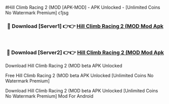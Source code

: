 #Hill Climb Racing 2 (MOD [APK-MOD] - APK Unlocked - [Unlimited Coins No Watermark Premium] c1jsg



<div align="center">

<h3>🔴 Download [Server1] 👉👉 <a href="https://momento.my/?title=Hill_Climb_Racing_2_(MOD">Hill Climb Racing 2 (MOD Mod Apk</a></h3><br>

<h3>🔴 Download [Server2] 👉👉 <a href="https://momento.my/?title=Hill_Climb_Racing_2_(MOD">Hill Climb Racing 2 (MOD Mod Apk</a></h3>
</div>



Download Hill Climb Racing 2 (MOD beta APK Unlocked

Free Hill Climb Racing 2 (MOD beta APK Unlocked [Unlimited Coins No Watermark Premium]

Download Hill Climb Racing 2 (MOD beta APK Unlocked [Unlimited Coins No Watermark Premium] Mod For Android
